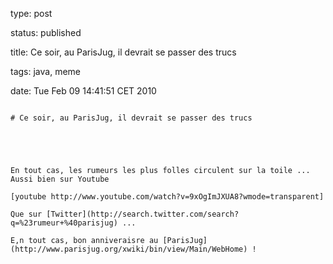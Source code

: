 type: post
status: published
title: Ce soir, au ParisJug, il devrait se passer des trucs

tags: java, meme
date: Tue Feb 09 14:41:51 CET 2010
~~~~~~
# Ce soir, au ParisJug, il devrait se passer des trucs


En tout cas, les rumeurs les plus folles circulent sur la toile ...  
Aussi bien sur Youtube

[youtube http://www.youtube.com/watch?v=9xOgImJXUA8?wmode=transparent]

Que sur [Twitter](http://search.twitter.com/search?q=%23rumeur+%40parisjug) ...

E,n tout cas, bon anniveraisre au [ParisJug](http://www.parisjug.org/xwiki/bin/view/Main/WebHome) !